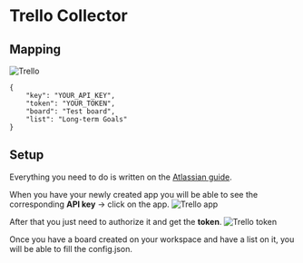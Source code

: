 # Trello Collector 

## Mapping
![Trello](https://user-images.githubusercontent.com/3463702/250350632-9970813a-3a66-47c2-b825-de2e0113df19.jpg)

```
{
    "key": "YOUR_API_KEY",
    "token": "YOUR_TOKEN",
    "board": "Test board",
    "list": "Long-term Goals"
}
```

## Setup
Everything you need to do is written on the [Atlassian guide](https://developer.atlassian.com/cloud/trello/guides/rest-api/api-introduction/).

When you have your newly created app you will be able to see the corresponding **API key** -> click on the app.
![Trello app](https://user-images.githubusercontent.com/3463702/253630254-3f9e753a-4f27-49ce-baef-cd55cba5d0e2.png)

After that you just need to authorize it and get the **token**.
![Trello token](https://user-images.githubusercontent.com/3463702/253630914-5f3f9e95-e28f-4d7f-9625-3643b2f75ec5.png)

Once you have a board created on your workspace and have a list on it, you will be able to fill the config.json.